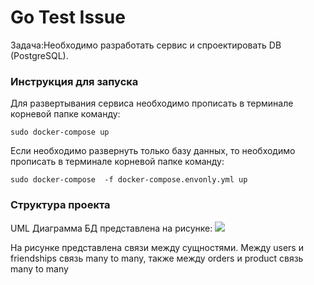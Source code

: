 # Go Test Issue

Задача:Необходимо разработать сервис и спроектировать DB (PostgreSQL).

### Инструкция для запуска
Для развертывания сервиса необходимо прописать в терминале корневой папке команду: 
```console
sudo docker-compose up
```
Если необходимо развернуть только базу данных, то необходимо прописать в терминале корневой папке команду:
```console
sudo docker-compose  -f docker-compose.envonly.yml up
```
### Структура проекта
UML Диаграмма БД представлена на рисунке:
![](pictures/DB.jpg)

На рисунке представлена связи между сущностями. Между users и friendships связь many to many, также между orders и product связь many to many


